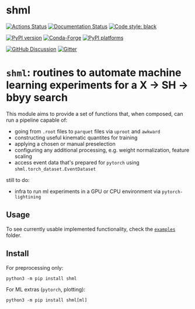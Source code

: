 # shml

[![Actions Status][actions-badge]][actions-link]
[![Documentation Status][rtd-badge]][rtd-link]
[![Code style: black][black-badge]][black-link]

[![PyPI version][pypi-version]][pypi-link]
[![Conda-Forge][conda-badge]][conda-link]
[![PyPI platforms][pypi-platforms]][pypi-link]

[![GitHub Discussion][github-discussions-badge]][github-discussions-link]
[![Gitter][gitter-badge]][gitter-link]

# `shml`: routines to automate machine learning experiments for a X -> SH -> bbyy search

This module aims to provide a set of functions that, when composed, can run a pipeline capable of:
- going from `.root` files to `parquet` files via `uproot` and `awkward`
- constructing useful kinematic quantites for training
- applying a chosen or manual preselection
- configuring any additional processing, e.g. weight normalization, feature scaling
- access event data that's prepared for `pytorch` using `shml.torch_dataset.EventDataset`

still to do:
- infra to run ml experiments in a GPU or CPU environment via `pytorch-lightining`

## Usage
To see currently usable implemented functionality, check the [`examples`](examples) folder.

## Install
For preprocessing only:
```
python3 -m pip install shml
```
For ML extras (`pytorch`, plotting):
```
python3 -m pip install shml[ml]
```
[actions-badge]:            https://github.com/phinate/shml/workflows/CI/badge.svg
[actions-link]:             https://github.com/phinate/shml/actions
[black-badge]:              https://img.shields.io/badge/code%20style-black-000000.svg
[black-link]:               https://github.com/psf/black
[conda-badge]:              https://img.shields.io/conda/vn/conda-forge/shml
[conda-link]:               https://github.com/conda-forge/shml-feedstock
[github-discussions-badge]: https://img.shields.io/static/v1?label=Discussions&message=Ask&color=blue&logo=github
[github-discussions-link]:  https://github.com/phinate/shml/discussions
[gitter-badge]:             https://badges.gitter.im/https://github.com/phinate/shml/community.svg
[gitter-link]:              https://gitter.im/https://github.com/phinate/shml/community?utm_source=badge&utm_medium=badge&utm_campaign=pr-badge
[pypi-link]:                https://pypi.org/project/shml/
[pypi-platforms]:           https://img.shields.io/pypi/pyversions/shml
[pypi-version]:             https://badge.fury.io/py/shml.svg
[rtd-badge]:                https://readthedocs.org/projects/shml/badge/?version=latest
[rtd-link]:                 https://shml.readthedocs.io/en/latest/?badge=latest
[sk-badge]:                 https://scikit-hep.org/assets/images/Scikit--HEP-Project-blue.svg
